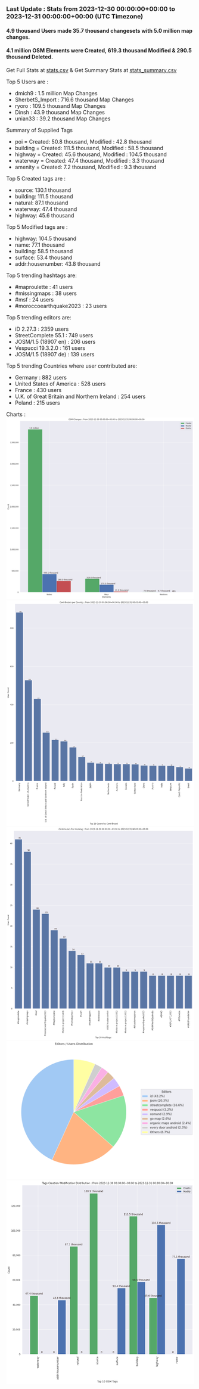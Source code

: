### Last Update : Stats from 2023-12-30 00:00:00+00:00 to 2023-12-31 00:00:00+00:00 (UTC Timezone)

#### 4.9 thousand Users made 35.7 thousand changesets with 5.0 million map changes.
#### 4.1 million OSM Elements were Created, 619.3 thousand Modified & 290.5 thousand Deleted.
Get Full Stats at [stats.csv](/stats/Global/Daily/stats.csv)
 & Get Summary Stats at [stats_summary.csv](/stats/Global/Daily/stats_summary.csv)

Top 5 Users are : 
- dmich9 : 1.5 million Map Changes
- SherbetS_Import : 716.6 thousand Map Changes
- ryoro : 109.5 thousand Map Changes
- Dinsh : 43.9 thousand Map Changes
- unian33 : 39.2 thousand Map Changes

Summary of Supplied Tags
- poi = Created: 50.8 thousand, Modified : 42.8 thousand
- building = Created: 111.5 thousand, Modified : 58.5 thousand
- highway = Created: 45.6 thousand, Modified : 104.5 thousand
- waterway = Created: 47.4 thousand, Modified : 3.3 thousand
- amenity = Created: 7.2 thousand, Modified : 9.3 thousand


Top 5 Created tags are :
- source: 130.1 thousand
- building: 111.5 thousand
- natural: 87.1 thousand
- waterway: 47.4 thousand
- highway: 45.6 thousand


Top 5 Modified tags are :
- highway: 104.5 thousand
- name: 77.1 thousand
- building: 58.5 thousand
- surface: 53.4 thousand
- addr:housenumber: 43.8 thousand


Top 5 trending hashtags are:
- #maproulette : 41 users
- #missingmaps : 38 users
- #msf : 24 users
- #moroccoearthquake2023 : 23 users


Top 5 trending editors are:
- iD 2.27.3 : 2359 users
- StreetComplete 55.1 : 749 users
- JOSM/1.5 (18907 en) : 206 users
- Vespucci 19.3.2.0 : 161 users
- JOSM/1.5 (18907 de) : 139 users


Top 5 trending Countries where user contributed are:
- Germany : 882 users
- United States of America : 528 users
- France : 430 users
- U.K. of Great Britain and Northern Ireland : 254 users
- Poland : 215 users


 Charts : 
![Alt text](./stats_osm_changes.png) 
![Alt text](./stats_users_per_country.png) 
![Alt text](./stats_users_per_hashtag.png) 
![Alt text](./stats_editors_pie_chart.png) 
![Alt text](./stats_tags.png) 
